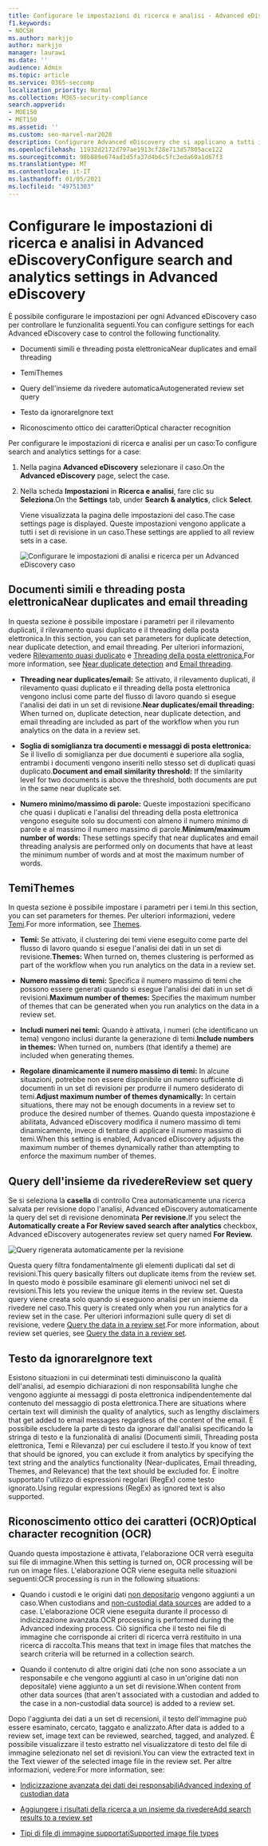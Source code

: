 ```yaml
---
title: Configurare le impostazioni di ricerca e analisi - Advanced eDiscovery
f1.keywords:
- NOCSH
ms.author: markjjo
author: markjjo
manager: laurawi
ms.date: ''
audience: Admin
ms.topic: article
ms.service: O365-seccomp
localization_priority: Normal
ms.collection: M365-security-compliance
search.appverid:
- MOE150
- MET150
ms.assetid: ''
ms.custom: seo-marvel-mar2020
description: Configurare Advanced eDiscovery che si applicano a tutti i set di revisione in un caso. Sono incluse le impostazioni per l'analisi e il riconoscimento ottico dei caratteri.
ms.openlocfilehash: 11932d2172d797ae1913cf28e713d57805ace122
ms.sourcegitcommit: 98b889e674ad1d5fa37d4b6c5fc3eda60a1d67f3
ms.translationtype: MT
ms.contentlocale: it-IT
ms.lasthandoff: 01/05/2021
ms.locfileid: "49751303"
---
```

# <a name="configure-search-and-analytics-settings-in-advanced-ediscovery"></a><span data-ttu-id="16bdd-104">Configurare le impostazioni di ricerca e analisi in Advanced eDiscovery</span><span class="sxs-lookup"><span data-stu-id="16bdd-104">Configure search and analytics settings in Advanced eDiscovery</span></span>

<span data-ttu-id="16bdd-105">È possibile configurare le impostazioni per ogni Advanced eDiscovery caso per controllare le funzionalità seguenti.</span><span class="sxs-lookup"><span data-stu-id="16bdd-105">You can configure settings for each Advanced eDiscovery case to control the following functionality.</span></span>

- <span data-ttu-id="16bdd-106">Documenti simili e threading posta elettronica</span><span class="sxs-lookup"><span data-stu-id="16bdd-106">Near duplicates and email threading</span></span>

- <span data-ttu-id="16bdd-107">Temi</span><span class="sxs-lookup"><span data-stu-id="16bdd-107">Themes</span></span>

- <span data-ttu-id="16bdd-108">Query dell'insieme da rivedere automatica</span><span class="sxs-lookup"><span data-stu-id="16bdd-108">Autogenerated review set query</span></span>

- <span data-ttu-id="16bdd-109">Testo da ignorare</span><span class="sxs-lookup"><span data-stu-id="16bdd-109">Ignore text</span></span>

- <span data-ttu-id="16bdd-110">Riconoscimento ottico dei caratteri</span><span class="sxs-lookup"><span data-stu-id="16bdd-110">Optical character recognition</span></span>

<span data-ttu-id="16bdd-111">Per configurare le impostazioni di ricerca e analisi per un caso:</span><span class="sxs-lookup"><span data-stu-id="16bdd-111">To configure search and analytics settings for a case:</span></span>

1. <span data-ttu-id="16bdd-112">Nella pagina **Advanced eDiscovery** selezionare il caso.</span><span class="sxs-lookup"><span data-stu-id="16bdd-112">On the **Advanced eDiscovery** page, select the case.</span></span>

2. <span data-ttu-id="16bdd-113">Nella scheda **Impostazioni** in **Ricerca e analisi**, fare clic su **Seleziona**.</span><span class="sxs-lookup"><span data-stu-id="16bdd-113">On the **Settings** tab, under **Search & analytics**, click **Select**.</span></span>

   <span data-ttu-id="16bdd-114">Viene visualizzata la pagina delle impostazioni del caso.</span><span class="sxs-lookup"><span data-stu-id="16bdd-114">The case settings page is displayed.</span></span> <span data-ttu-id="16bdd-115">Queste impostazioni vengono applicate a tutti i set di revisione in un caso.</span><span class="sxs-lookup"><span data-stu-id="16bdd-115">These settings are applied to all review sets in a case.</span></span>

   ![Configurare le impostazioni di analisi e ricerca per un Advanced eDiscovery caso](../media/AeDCaseSettings.png)

## <a name="near-duplicates-and-email-threading"></a><span data-ttu-id="16bdd-117">Documenti simili e threading posta elettronica</span><span class="sxs-lookup"><span data-stu-id="16bdd-117">Near duplicates and email threading</span></span>

<span data-ttu-id="16bdd-118">In questa sezione è possibile impostare i parametri per il rilevamento duplicati, il rilevamento quasi duplicato e il threading della posta elettronica.</span><span class="sxs-lookup"><span data-stu-id="16bdd-118">In this section, you can set parameters for duplicate detection, near duplicate detection, and email threading.</span></span> <span data-ttu-id="16bdd-119">Per ulteriori informazioni, vedere [Rilevamento quasi duplicato](near-duplicate-detection-in-advanced-ediscovery.md) e [Threading della posta elettronica.](email-threading-in-advanced-ediscovery.md)</span><span class="sxs-lookup"><span data-stu-id="16bdd-119">For more information, see [Near duplicate detection](near-duplicate-detection-in-advanced-ediscovery.md) and [Email threading](email-threading-in-advanced-ediscovery.md).</span></span>

- <span data-ttu-id="16bdd-120">**Threading near duplicates/email:** Se attivato, il rilevamento duplicati, il rilevamento quasi duplicato e il threading della posta elettronica vengono inclusi come parte del flusso di lavoro quando si esegue l'analisi dei dati in un set di revisione.</span><span class="sxs-lookup"><span data-stu-id="16bdd-120">**Near duplicates/email threading:** When turned on, duplicate detection, near duplicate detection, and email threading are included as part of the workflow when you run analytics on the data in a review set.</span></span>

- <span data-ttu-id="16bdd-121">**Soglia di somiglianza tra documenti e messaggi di posta elettronica:** Se il livello di somiglianza per due documenti è superiore alla soglia, entrambi i documenti vengono inseriti nello stesso set di duplicati quasi duplicato.</span><span class="sxs-lookup"><span data-stu-id="16bdd-121">**Document and email similarity threshold:** If the similarity level for two documents is above the threshold, both documents are put in the same near duplicate set.</span></span>

- <span data-ttu-id="16bdd-122">**Numero minimo/massimo di parole:** Queste impostazioni specificano che quasi i duplicati e l'analisi del threading della posta elettronica vengono eseguite solo su documenti con almeno il numero minimo di parole e al massimo il numero massimo di parole.</span><span class="sxs-lookup"><span data-stu-id="16bdd-122">**Minimum/maximum number of words:** These settings specify that near duplicates and email threading analysis are performed only on documents that have at least the minimum number of words and at most the maximum number of words.</span></span>

## <a name="themes"></a><span data-ttu-id="16bdd-123">Temi</span><span class="sxs-lookup"><span data-stu-id="16bdd-123">Themes</span></span>

<span data-ttu-id="16bdd-124">In questa sezione è possibile impostare i parametri per i temi.</span><span class="sxs-lookup"><span data-stu-id="16bdd-124">In this section, you can set parameters for themes.</span></span> <span data-ttu-id="16bdd-125">Per ulteriori informazioni, vedere [Temi](themes-in-advanced-ediscovery.md).</span><span class="sxs-lookup"><span data-stu-id="16bdd-125">For more information, see [Themes](themes-in-advanced-ediscovery.md).</span></span>

- <span data-ttu-id="16bdd-126">**Temi:** Se attivato, il clustering dei temi viene eseguito come parte del flusso di lavoro quando si esegue l'analisi dei dati in un set di revisione.</span><span class="sxs-lookup"><span data-stu-id="16bdd-126">**Themes:** When turned on, themes clustering is performed as part of the workflow when you run analytics on the data in a review set.</span></span>

- <span data-ttu-id="16bdd-127">**Numero massimo di temi:** Specifica il numero massimo di temi che possono essere generati quando si esegue l'analisi dei dati in un set di revisioni.</span><span class="sxs-lookup"><span data-stu-id="16bdd-127">**Maximum number of themes:** Specifies the maximum number of themes that can be generated when you run analytics on the data in a review set.</span></span>

- <span data-ttu-id="16bdd-128">**Includi numeri nei temi:** Quando è attivata, i numeri (che identificano un tema) vengono inclusi durante la generazione di temi.</span><span class="sxs-lookup"><span data-stu-id="16bdd-128">**Include numbers in themes:** When turned on, numbers (that identify a theme) are included when generating themes.</span></span> 

- <span data-ttu-id="16bdd-129">**Regolare dinamicamente il numero massimo di temi:** In alcune situazioni, potrebbe non essere disponibile un numero sufficiente di documenti in un set di revisioni per produrre il numero desiderato di temi.</span><span class="sxs-lookup"><span data-stu-id="16bdd-129">**Adjust maximum number of themes dynamically:** In certain situations, there may not be enough documents in a review set to produce the desired number of themes.</span></span> <span data-ttu-id="16bdd-130">Quando questa impostazione è abilitata, Advanced eDiscovery modifica il numero massimo di temi dinamicamente, invece di tentare di applicare il numero massimo di temi.</span><span class="sxs-lookup"><span data-stu-id="16bdd-130">When this setting is enabled, Advanced eDiscovery adjusts the maximum number of themes dynamically rather than attempting to enforce the maximum number of themes.</span></span>

## <a name="review-set-query"></a><span data-ttu-id="16bdd-131">Query dell'insieme da rivedere</span><span class="sxs-lookup"><span data-stu-id="16bdd-131">Review set query</span></span>

<span data-ttu-id="16bdd-132">Se si seleziona la **casella** di controllo Crea automaticamente una ricerca salvata per revisione dopo l'analisi, Advanced eDiscovery automaticamente la query del set di revisione denominata **Per revisione.**</span><span class="sxs-lookup"><span data-stu-id="16bdd-132">If you select the **Automatically create a For Review saved search after analytics** checkbox, Advanced eDiscovery autogenerates review set query named **For Review.**</span></span> 

![Query rigenerata automaticamente per la revisione](../media/AeDForReviewQuery.png)

<span data-ttu-id="16bdd-134">Questa query filtra fondamentalmente gli elementi duplicati dal set di revisioni.</span><span class="sxs-lookup"><span data-stu-id="16bdd-134">This query basically filters out duplicate items from the review set.</span></span> <span data-ttu-id="16bdd-135">In questo modo è possibile esaminare gli elementi univoci nel set di revisioni.</span><span class="sxs-lookup"><span data-stu-id="16bdd-135">This lets you review the unique items in the review set.</span></span> <span data-ttu-id="16bdd-136">Questa query viene creata solo quando si eseguono analisi per un insieme da rivedere nel caso.</span><span class="sxs-lookup"><span data-stu-id="16bdd-136">This query is created only when you run analytics for a review set in the case.</span></span> <span data-ttu-id="16bdd-137">Per ulteriori informazioni sulle query di set di revisione, vedere [Query the data in a review set](review-set-search.md).</span><span class="sxs-lookup"><span data-stu-id="16bdd-137">For more information, about review set queries, see [Query the data in a review set](review-set-search.md).</span></span>

## <a name="ignore-text"></a><span data-ttu-id="16bdd-138">Testo da ignorare</span><span class="sxs-lookup"><span data-stu-id="16bdd-138">Ignore text</span></span>

<span data-ttu-id="16bdd-139">Esistono situazioni in cui determinati testi diminuiscono la qualità dell'analisi, ad esempio dichiarazioni di non responsabilità lunghe che vengono aggiunte ai messaggi di posta elettronica indipendentemente dal contenuto del messaggio di posta elettronica.</span><span class="sxs-lookup"><span data-stu-id="16bdd-139">There are situations where certain text will diminish the quality of analytics, such as lengthy disclaimers that get added to email messages regardless of the content of the email.</span></span> <span data-ttu-id="16bdd-140">È possibile escludere la parte di testo da ignorare dall'analisi specificando la stringa di testo e la funzionalità di analisi (Documenti simili, Threading posta elettronica, Temi e Rilevanza) per cui escludere il testo.</span><span class="sxs-lookup"><span data-stu-id="16bdd-140">If you know of text that should be ignored, you can exclude it from analytics by specifying the text string and the analytics functionality (Near-duplicates, Email threading, Themes, and Relevance) that the text should be excluded for.</span></span> <span data-ttu-id="16bdd-141">È inoltre supportato l'utilizzo di espressioni regolari (RegEx) come testo ignorato.</span><span class="sxs-lookup"><span data-stu-id="16bdd-141">Using regular expressions (RegEx) as ignored text is also supported.</span></span> 

## <a name="optical-character-recognition-ocr"></a><span data-ttu-id="16bdd-142">Riconoscimento ottico dei caratteri (OCR)</span><span class="sxs-lookup"><span data-stu-id="16bdd-142">Optical character recognition (OCR)</span></span>

<span data-ttu-id="16bdd-143">Quando questa impostazione è attivata, l'elaborazione OCR verrà eseguita sui file di immagine.</span><span class="sxs-lookup"><span data-stu-id="16bdd-143">When this setting is turned on, OCR processing will be run on image files.</span></span> <span data-ttu-id="16bdd-144">L'elaborazione OCR viene eseguita nelle situazioni seguenti:</span><span class="sxs-lookup"><span data-stu-id="16bdd-144">OCR processing is run in the following situations:</span></span>

- <span data-ttu-id="16bdd-145">Quando i custodi e le origini dati [non depositario](non-custodial-data-sources.md) vengono aggiunti a un caso.</span><span class="sxs-lookup"><span data-stu-id="16bdd-145">When custodians and [non-custodial data sources](non-custodial-data-sources.md) are added to a case.</span></span> <span data-ttu-id="16bdd-146">L'elaborazione OCR viene eseguita durante il processo di indicizzazione avanzata.</span><span class="sxs-lookup"><span data-stu-id="16bdd-146">OCR processing is performed during the Advanced indexing process.</span></span> <span data-ttu-id="16bdd-147">Ciò significa che il testo nei file di immagine che corrisponde ai criteri di ricerca verrà restituito in una ricerca di raccolta.</span><span class="sxs-lookup"><span data-stu-id="16bdd-147">This means that text in image files that matches the search criteria will be returned in a collection search.</span></span>

- <span data-ttu-id="16bdd-148">Quando il contenuto di altre origini dati (che non sono associate a un responsabile e che vengono aggiunti al caso in un'origine dati non depositale) viene aggiunto a un set di revisione.</span><span class="sxs-lookup"><span data-stu-id="16bdd-148">When content from other data sources (that aren't associated with a custodian and added to the case in a non-custodial data source) is added to a review set.</span></span>

<span data-ttu-id="16bdd-149">Dopo l'aggiunta dei dati a un set di recensioni, il testo dell'immagine può essere esaminato, cercato, taggato e analizzato.</span><span class="sxs-lookup"><span data-stu-id="16bdd-149">After data is added to a review set, image text can be reviewed, searched, tagged, and analyzed.</span></span> <span data-ttu-id="16bdd-150">È possibile visualizzare il testo estratto nel visualizzatore di testo del file di immagine selezionato nel set di revisioni.</span><span class="sxs-lookup"><span data-stu-id="16bdd-150">You can view the extracted text in the Text viewer of the selected image file in the review set.</span></span> <span data-ttu-id="16bdd-151">Per altre informazioni, vedere:</span><span class="sxs-lookup"><span data-stu-id="16bdd-151">For more information, see:</span></span>

- [<span data-ttu-id="16bdd-152">Indicizzazione avanzata dei dati dei responsabili</span><span class="sxs-lookup"><span data-stu-id="16bdd-152">Advanced indexing of custodian data</span></span>](indexing-custodian-data.md)

- [<span data-ttu-id="16bdd-153">Aggiungere i risultati della ricerca a un insieme da rivedere</span><span class="sxs-lookup"><span data-stu-id="16bdd-153">Add search results to a review set</span></span>](add-data-to-review-set.md#optical-character-recognition)

- [<span data-ttu-id="16bdd-154">Tipi di file di immagine supportati</span><span class="sxs-lookup"><span data-stu-id="16bdd-154">Supported image file types</span></span>](supported-filetypes-ediscovery20.md#image)
